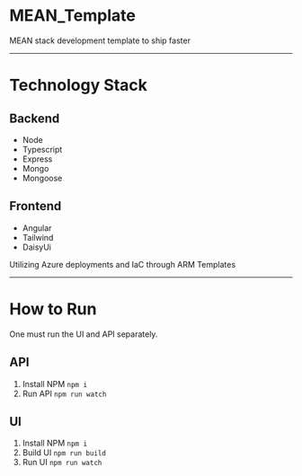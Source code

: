 # MEAN_Template

MEAN stack development template to ship faster

---

# Technology Stack

## Backend

- Node
- Typescript
- Express
- Mongo
- Mongoose

## Frontend

- Angular
- Tailwind
- DaisyUi

Utilizing Azure deployments and IaC through ARM Templates

---

# How to Run

One must run the UI and API separately.

## API

1. Install NPM
   `npm i`
2. Run API
   `npm run watch`

## UI

1. Install NPM
   `npm i`
2. Build UI
   `npm run build`
3. Run UI
   `npm run watch`
